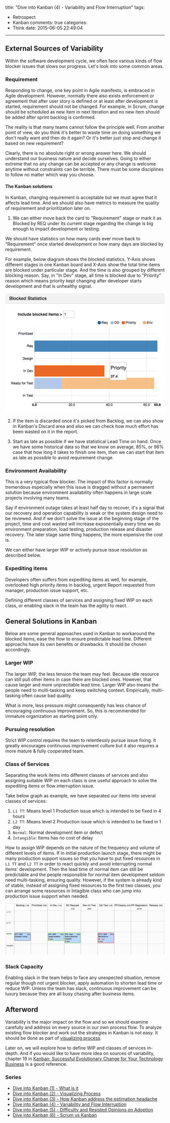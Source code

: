 title: "Dive into Kanban (4) - Variability and Flow Interruption"
tags:
  - Retrospect
  - Kanban
comments: true
categories:
  - Think
date: 2015-06-05 22:49:04
---

## External Sources of Variability

Within the software development cycle, we often face various kinds of flow blocker issues that slows our progress.  Let's look into some common areas.  

### Requirement 

Responding to change, one key point in Agile manifesto, is embraced in Agile development.  However, normally there also exists enforcement or agreement that after user story is defined or at least after development is started, requirement should not be changed.  For example, in Scrum, change should be scheduled as new item in next iteration and no new item should be added after sprint backlog is confirmed.  

The reality is that many teams cannot follow the principle well.  From another point of view, do you think it's better to waste time on doing something we don't really want and then do it again?  Or it's better just stop and change it based on new requirement?  

Clearly, there is no absolute right or wrong answer here.  We should understand our business nature and decide ourselves.  Going to either extreme that no any change can be accepted or any change is welcome anytime without constraints can be terrible.  There must be some disciplines to follow no matter which way you choose.  

#### The Kanban solutions

In Kanban, changing requirement is acceptable but we must agree that it affects lead time.  And we should also have metrics to measure the quality of requirement and prioritization later on.  

1. We can either move back the card to "Requirement" stage or mark it as Blocked by REQ under its current stage regarding the change is big enough to impact development or testing.  

  We should have statistics on how many cards ever move back to "Requirement" once started development or how many days are blocked by requirement.  

  For example, below diagram shows the blocked statistics.  Y-Axis shows different stages in one Kanban board and X-Axis show the total time items are blocked under particular stage.  And the time is also grouped by different blocking reason.  Say, in "In Dev" stage, all time is blocked due to "Priority" reason which means priority kept changing after developer starts development and that is unhealthy signal.  

<img alt="Blocked_Statistics" src="https://raw.githubusercontent.com/kenspirit/blog-cdn-data/master/Blocked_Statistics.png"/>


2. If the item is discarded once it's picked from Backlog, we can also show in Kanban's Discard area and also we can check how much effort has been wasted on it in the report.  

3. Start as late as possible if we have statistical Lead Time on hand.  Once we have some historical data so that we know on average, 85%, or 98% case that how long it takes to finish one item, then we can start that item as late as possible to avoid requirement change.  

### Environment Availability

This is a very typical flow blocker.  The impact of this factor is normally tremendous especially when this issue is dragged without a permanent solution because environment availability often happens in large scale projects involving many teams.  

Say if environment outage takes at least half day to recover, it's a signal that our recovery and operation capability is weak or the system design need to be reviewed.  And if we don't solve the issue at the beginning stage of the project, time and cost wasted will increase exponentially every time we do environment preparation, load testing, production release and disaster recovery.  The later stage same thing happens, the more expensive the cost is.  

We can either have larger WIP or actively pursue issue resolution as described below.  

### Expediting items

Developers often suffers from expediting items as well, for example, overlooked high priority items in backlog, urgent Report requested from manager, production issue support, etc.  

Defining different classes of services and assigning fixed WIP on each class, or enabling slack in the team has the agility to react.  

## General Solutions in Kanban

Below are some general approaches used in Kanban to workaround the blocked items, ease the flow to ensure predictable lead time.  Different approachs have its own benefits or drawbacks.  It should be chosen accordingly.  

### Larger WIP

The larger WIP, the less tension the team may feel.  Because idle resource can still pull other items in case there are blocked ones.  However, that cause larger and more unprecitable lead time.  Larger WIP also means the people need to multi-tasking and keep switching context.  Empirically, multi-tasking often cause bad quality.  

What is more, less pressure might consequently has less chance of encouraging continuous improvement.  So, this is recommended for immature organization as starting point only.  

### Pursuing resolution

Strict WIP control requires the team to relentlessly pursue issue fixing.  It greatly encourages continuous improvement culture but it also requires a more mature & fully cooperated team.  

### Class of Services

Separating the work items into different classes of services and also assigning suitable WIP on each class is one useful approach to solve the expediting items or flow interruption issue.  

Take below graph as example, we have separated our items into several classes of services:

1. `L1 TT`: Means level 1 Production issue which is intended to be fixed in 4 hours  
2. `L2 TT`: Means level 2 Production issue which is intended to be fixed in 1 day  
3. `Normal`: Normal development item or defect  
4. `Intangible`: Items has no cost of delay  

How to assign WIP depends on the nature of the frequency and volume of different levels of items.  If in initial production launch stage, there might be many production support issues so that you have to put fixed resources in `L1 TT` and `L2 TT` in order to react quickly and avoid interrupting normal items' development.  Then the lead time of normal item can still be predictable and the people responsible for normal item development seldom need multi-tasking, ensuring quality.  However, if the system is already kind of stable, instead of assigning fixed resources to the first two classes, you can arrange some resources in Intagible class who can jump into production issue support when needed.  

<img alt="Class_of_Services" src="https://raw.githubusercontent.com/kenspirit/blog-cdn-data/master/Class_of_Services.png"/>

### Slack Capacity

Enabling slack in the team helps to face any unexpected situation, remove regular though not urgent blocker, apply automation to shorten lead time or reduce WIP.  Unless the team has slack, continuous improvement can be luxury because they are all busy chasing after business items.  


## Afterword  

[visualizing process]: http://www.thinkingincrowd.me/2015/05/29/Dive-into-Kanban-2-Visualizing-Process/
[Kanban: Successful Evolutionary Change for Your Technology Business]: http://www.amazon.com/Kanban-Successful-Evolutionary-Technology-Business/dp/0984521402

Variability is the major impact on the flow and so we should examine carefully and address on every source in our own process flow.  To analyze existing flow blocker and work out the strategies in Kanban is not easy.  It should be done as part of [visualizing process][].  

Later on, we will explore how to define WIP and classes of services in-depth.  And if you would like to have more idea on sources of variability, chapter 19 in [Kanban: Successful Evolutionary Change for Your Technology Business][] is a good reference.  


### Series
[Dive into Kanban (1) - What is it]: http://www.thinkingincrowd.me/2015/05/20/Dive-into-Kanban-1-What-is-it/
[Dive into Kanban (2) - Visualizing Process]: http://www.thinkingincrowd.me/2015/05/30/Dive-into-Kanban-2-Visualizing-Process/
[Dive into Kanban (3) - How Kanban address the estimation headache]: http://www.thinkingincrowd.me/2015/05/31/Dive-into-Kanban-3-How-Kanban-address-the-estimation-headache/
[Dive into Kanban (4) - Variability and Flow Interruption]: http://www.thinkingincrowd.me/2015/06/05/Dive-into-Kanban-4-Variability-and-Flow-Interruption/
[Dive into Kanban (5) - Difficulty and Resisted Opinions on Adoption]: http://www.thinkingincrowd.me/2015/07/23/Dive-into-Kanban-5-Difficulty-and-Resisted-Opinions-on-Adoption/
[Dive into Kanban (6) - Scrum vs Kanban]: http://www.thinkingincrowd.me/2015/10/08/Dive-into-Kanban-6-Scrum-vs-Kanban/

* [Dive into Kanban (1) - What is it][]  
* [Dive into Kanban (2) - Visualizing Process][]  
* [Dive into Kanban (3) - How Kanban address the estimation headache][]  
* [Dive into Kanban (4) - Variability and Flow Interruption][]  
* [Dive into Kanban (5) - Difficulty and Resisted Opinions on Adoption][]  
* [Dive into Kanban (6) - Scrum vs Kanban][]
